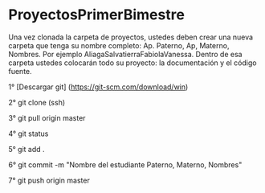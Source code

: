# ProyectosPrimerBimestre

Una vez clonada la carpeta de proyectos, ustedes deben crear una nueva carpeta que tenga su nombre completo: Ap. Paterno, Ap, Materno, Nombres. Por ejemplo AliagaSalvatierraFabiolaVanessa. Dentro de esa carpeta ustedes colocarán todo su proyecto: la documentación y el código fuente.   

1° [Descargar git] (https://git-scm.com/download/win)

2° git clone (ssh)

3° git pull origin master 

4° git status

5° git add .

6° git commit -m "Nombre del estudiante Paterno, Materno, Nombres"

7° git push origin master
